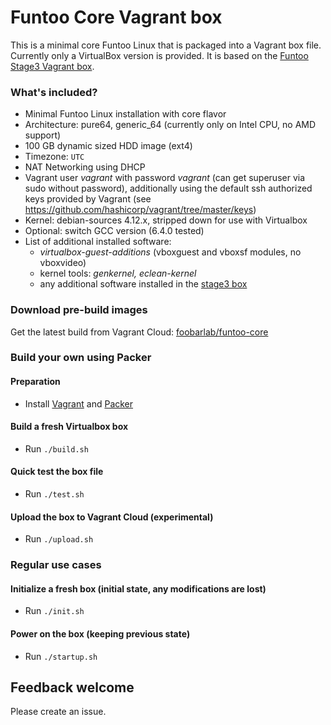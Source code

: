 # Funtoo Core Vagrant box

This is a minimal core Funtoo Linux that is packaged into a Vagrant box file. Currently only a VirtualBox version is provided.
It is based on the [Funtoo Stage3 Vagrant box](https://github.com/foobarlab/funtoo-stage3-packer).

### What's included?

 - Minimal Funtoo Linux installation with core flavor
 - Architecture: pure64, generic_64 (currently only on Intel CPU, no AMD support)
 - 100 GB dynamic sized HDD image (ext4)
 - Timezone: ```UTC```
 - NAT Networking using DHCP
 - Vagrant user *vagrant* with password *vagrant* (can get superuser via sudo without password), additionally using the default ssh authorized keys provided by Vagrant (see https://github.com/hashicorp/vagrant/tree/master/keys) 
 - Kernel: debian-sources 4.12.x, stripped down for use with Virtualbox
 - Optional: switch GCC version (6.4.0 tested)
 - List of additional installed software:
    - *virtualbox-guest-additions* (vboxguest and vboxsf modules, no vboxvideo)
    - kernel tools: *genkernel, eclean-kernel*
    - any additional software installed in the [stage3 box](https://github.com/foobarlab/funtoo-stage3-packer)

### Download pre-build images

Get the latest build from Vagrant Cloud: [foobarlab/funtoo-core](https://app.vagrantup.com/foobarlab/boxes/funtoo-core)

### Build your own using Packer

#### Preparation

 - Install [Vagrant](https://www.vagrantup.com/) and [Packer](https://www.packer.io/)

#### Build a fresh Virtualbox box

 - Run ```./build.sh```

#### Quick test the box file

 - Run ```./test.sh```

#### Upload the box to Vagrant Cloud (experimental)

 - Run ```./upload.sh```

### Regular use cases

#### Initialize a fresh box (initial state, any modifications are lost)

 - Run ```./init.sh```

#### Power on the box (keeping previous state) 

 - Run ```./startup.sh```

## Feedback welcome

Please create an issue.
